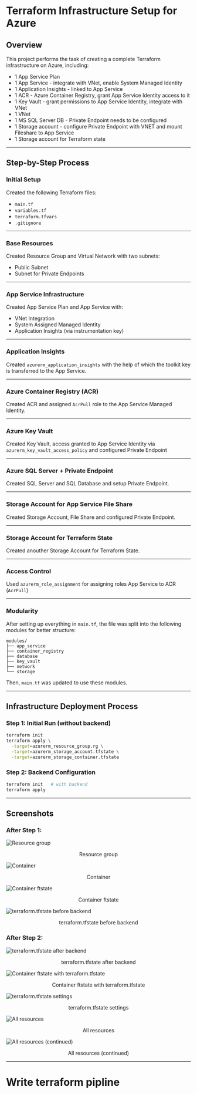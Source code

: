 # Terraform Infrastructure Setup for Azure

## Overview

This project performs the task of creating a complete Terraform infrastructure on Azure, including:

 - 1 App Service Plan
 - 1 App Service - integrate with VNet, enable System Managed Identity
 - 1 Application Insights - linked to App Service
 - 1 ACR - Azure Container Registry, grant App Service Identity access to it
 - 1 Key Vault - grant permissions to App Service Identity, integrate with VNet
 - 1 VNet
 - 1 MS SQL Server DB - Private Endpoint needs to be configured
 - 1 Storage account - configure Private Endpoint with VNET and mount Fileshare to App Service
 - 1 Storage account for Terraform state

---

## Step-by-Step Process

### Initial Setup

Created the following Terraform files:

- `main.tf`
- `variables.tf`
- `terraform.tfvars`
- `.gitignore`

---

### Base Resources
Created Resource Group and Virtual Network with two subnets:
  - Public Subnet  
  - Subnet for Private Endpoints  

---

### App Service Infrastructure
Created App Service Plan and App Service with:
  - VNet Integration  
  - System Assigned Managed Identity  
  - Application Insights (via instrumentation key)

---

### Application Insights
Created `azurerm_application_insights` with the help of which the toolkit key is transferred to the App Service.

---

### Azure Container Registry (ACR)
Created ACR and assigned `AcrPull` role to the App Service Managed Identity.

---

### Azure Key Vault
Created Key Vault, access granted to App Service Identity via `azurerm_key_vault_access_policy` and configured Private Endpoint  

---

### Azure SQL Server + Private Endpoint
Created SQL Server and SQL Database and setup Private Endpoint.

---

### Storage Account for App Service File Share
Created Storage Account, File Share and configured Private Endpoint.

---

### Storage Account for Terraform State
Created anouther Storage Account for Terraform State.

---

### Access Control
Used `azurerm_role_assignment` for assigning roles App Service to ACR (`AcrPull`)  

---

### Modularity

After setting up everything in `main.tf`, the file was split into the following modules for better structure:

```
modules/
├── app_service
├── container_registry
├── database
├── key_vault
├── network
└── storage
```

Then, `main.tf` was updated to use these modules.

---

## Infrastructure Deployment Process

### Step 1: Initial Run (without backend)

```bash
terraform init
terraform apply \
  -target=azurerm_resource_group.rg \
  -target=azurerm_storage_account.tfstate \
  -target=azurerm_storage_container.tfstate
```

### Step 2: Backend Configuration

```bash
terraform init   # with backend
terraform apply
```

---

## Screenshots

### After Step 1:
 ![Resource group](Images%20for%20report/Resource-group.png)
  <p align="center">Resource group</p>
  
![Container](Images%20for%20report/Conteiner.png)
  <p align="center">Container</p>
  
![Container ftstate](Images%20for%20report/Conteiner-ftstate.png)
  <p align="center">Container ftstate</p>
  
![terraform.tfstate before backend](Images%20for%20report/terraform-ftstate.png)
  <p align="center">terraform.tfstate before backend</p>

### After Step 2:

![terraform.tfstate after backend](Images%20for%20report/terraform-ftstateafter.png)
<p align="center">terraform.tfstate after backend</p>

![Container ftstate with terraform.tfstate](Images%20for%20report/Cloud-terraform.ftstate.png)
<p align="center">Container ftstate with terraform.tfstate</p>

![terraform.tfstate settings](Images%20for%20report/terraform.ftstate-settings.png)
<p align="center">terraform.tfstate settings</p>

![All resources](Images%20for%20report/Аll-resources.png)
<p align="center">All resources</p>

![All resources (continued)](Images%20for%20report/All-resources2.png)
<p align="center">All resources (continued)</p>

---

# Write terraform pipline